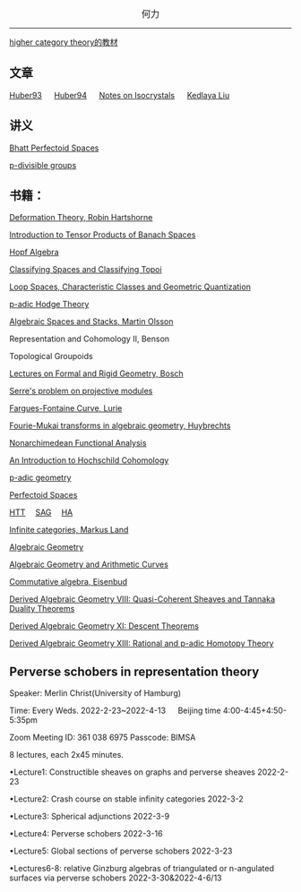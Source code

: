 

<center><font size=3>何力 </font></center>





---

[higher category theory的教材](https://math.stackexchange.com/questions/1275964/textbooks-on-higher-category-theory)

## 文章
[Huber93](/Huber93.pdf)  &emsp; [Huber94](/Huber94.pdf)
&emsp; [Notes on Isocrystals](/1606.01321.pdf)
&emsp;
[Kedlaya Liu](/Kedlaya_Liu.pdf)


## 讲义
[Bhatt Perfectoid Spaces](/BhattPerfd.pdf)


[p-divisible groups](/p-divisible_groups.pdf)



##  书籍：
[Deformation Theory, Robin Hartshorne](/Deformation_Theory.pdf)

[Introduction to Tensor Products of Banach Spaces](/Introduction_to_Tensor_Products_of_Banach_Spaces.pdf)

[Hopf Algebra](/Hopf_Algebra.pdf)

[Classifying Spaces and Classifying Topoi](/Classifying_Spaces_and_Classifying_Topoi.pdf)

[Loop Spaces, Characteristic Classes and Geometric Quantization](/Loop_spaces_characteristic_classes.pdf)

[p-adic Hodge Theory](/Bhattp-adicHodgeTheory.pdf)

[Algebraic Spaces and Stacks, Martin Olsson](/Algebraic_Spaces_and_Stacks.pdf)

Representation and Cohomology II, Benson

Topological Groupoids

[Lectures on Formal and Rigid Geometry, Bosch](/Lectures_on_Formal&Rigid_Geometry_Bosch.pdf)

[Serre's problem on projective modules](/Serre's_problem_on_projective_modules.pdf)

[Fargues-Fontaine Curve, Lurie](/FF_Curve.pdf)

[Fourie-Mukai transforms in algebraic geometry, Huybrechts](/FM_H.pdf)

[Nonarchimedean Functional Analysis](/Nonarchimedean_functional_analysis.pdf)

[An Introduction to Hochschild Cohomology](/Hochschild_Cohomology.pdf)

[p-adic geometry](/Berkeley_.pdf)

[Perfectoid Spaces](/Perfectoidspaces_AMS.pdf)

[HTT](/HTT.pdf)&emsp; 
[SAG](/SAG.pdf)&emsp; 
[HA](/HA.pdf)

[Infinite categories, Markus Land](/Introduction_to_Infinity_Categories.pdf)

[Algebraic Geometry](/AG_I.pdf)

[Algebraic Geometry and Arithmetic Curves](/LiuQing.pdf)

[Commutative algebra, Eisenbud](/Eisenbud.pdf)

[Derived Algebraic Geometry VIII: Quasi-Coherent Sheaves and
Tannaka Duality Theorems](/DAG-VIII.pdf)

[Derived Algebraic Geometry XI: Descent Theorems](/DAG_XI.pdf)

[Derived Algebraic Geometry XIII: Rational and p-adic Homotopy
Theory](/DAG-XIII.pdf)




## Perverse schobers in representation theory

Speaker: Merlin Christ(University of Hamburg)

Time: Every Weds. 2022-2-23~2022-4-13 &emsp; Beijing time 4:00-4:45+4:50-5:35pm

Zoom Meeting ID: 361 038 6975   Passcode: BIMSA

8 lectures, each 2x45 minutes. 

•Lecture1: Constructible sheaves on graphs and perverse sheaves 2022-2-23

•Lecture2: Crash course on stable infinity categories 2022-3-2

•Lecture3: Spherical adjunctions 2022-3-9

•Lecture4: Perverse schobers 2022-3-16

•Lecture5: Global sections of perverse schobers 2022-3-23

•Lectures6-8: relative Ginzburg algebras of triangulated or n-angulated surfaces via perverse schobers 2022-3-30&2022-4-6/13

